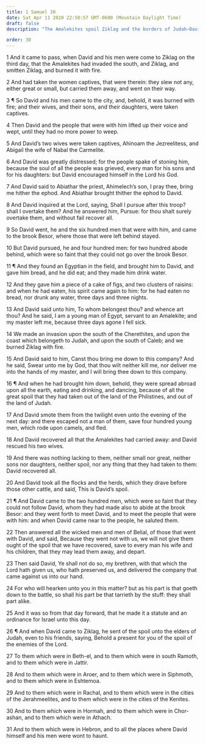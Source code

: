 ```yaml
---
title: 1 Samuel 30
date: Sat Apr 11 2020 22:50:57 GMT-0600 (Mountain Daylight Time)
draft: false
description: "The Amalekites spoil Ziklag and the borders of Judah—David smites Amalek and regains and divides the spoil."

order: 30
---
```

    
1 And it came to pass, when David and his men were come to Ziklag on the third day, that the Amalekites had invaded the south, and Ziklag, and smitten Ziklag, and burned it with fire.

2 And had taken the women captives, that were therein: they slew not any, either great or small, but carried them away, and went on their way.

3 ¶ So David and his men came to the city, and, behold, it was burned with fire; and their wives, and their sons, and their daughters, were taken captives.

4 Then David and the people that were with him lifted up their voice and wept, until they had no more power to weep.

5 And David’s two wives were taken captives, Ahinoam the Jezreelitess, and Abigail the wife of Nabal the Carmelite.

6 And David was greatly distressed; for the people spake of stoning him, because the soul of all the people was grieved, every man for his sons and for his daughters: but David encouraged himself in the Lord his God.

7 And David said to Abiathar the priest, Ahimelech’s son, I pray thee, bring me hither the ephod. And Abiathar brought thither the ephod to David.

8 And David inquired at the Lord, saying, Shall I pursue after this troop? shall I overtake them? And he answered him, Pursue: for thou shalt surely overtake them, and without fail recover all.

9 So David went, he and the six hundred men that were with him, and came to the brook Besor, where those that were left behind stayed.

10 But David pursued, he and four hundred men: for two hundred abode behind, which were so faint that they could not go over the brook Besor.

11 ¶ And they found an Egyptian in the field, and brought him to David, and gave him bread, and he did eat; and they made him drink water.

12 And they gave him a piece of a cake of figs, and two clusters of raisins: and when he had eaten, his spirit came again to him: for he had eaten no bread, nor drunk any water, three days and three nights.

13 And David said unto him, To whom belongest thou? and whence art thou? And he said, I am a young man of Egypt, servant to an Amalekite; and my master left me, because three days agone I fell sick.

14 We made an invasion upon the south of the Cherethites, and upon the coast which belongeth to Judah, and upon the south of Caleb; and we burned Ziklag with fire.

15 And David said to him, Canst thou bring me down to this company? And he said, Swear unto me by God, that thou wilt neither kill me, nor deliver me into the hands of my master, and I will bring thee down to this company.

16 ¶ And when he had brought him down, behold, they were spread abroad upon all the earth, eating and drinking, and dancing, because of all the great spoil that they had taken out of the land of the Philistines, and out of the land of Judah.

17 And David smote them from the twilight even unto the evening of the next day: and there escaped not a man of them, save four hundred young men, which rode upon camels, and fled.

18 And David recovered all that the Amalekites had carried away: and David rescued his two wives.

19 And there was nothing lacking to them, neither small nor great, neither sons nor daughters, neither spoil, nor any thing that they had taken to them: David recovered all.

20 And David took all the flocks and the herds, which they drave before those other cattle, and said, This is David’s spoil.

21 ¶ And David came to the two hundred men, which were so faint that they could not follow David, whom they had made also to abide at the brook Besor: and they went forth to meet David, and to meet the people that were with him: and when David came near to the people, he saluted them.

22 Then answered all the wicked men and men of Belial, of those that went with David, and said, Because they went not with us, we will not give them ought of the spoil that we have recovered, save to every man his wife and his children, that they may lead them away, and depart.

23 Then said David, Ye shall not do so, my brethren, with that which the Lord hath given us, who hath preserved us, and delivered the company that came against us into our hand.

24 For who will hearken unto you in this matter? but as his part is that goeth down to the battle, so shall his part be that tarrieth by the stuff: they shall part alike.

25 And it was so from that day forward, that he made it a statute and an ordinance for Israel unto this day.

26 ¶ And when David came to Ziklag, he sent of the spoil unto the elders of Judah, even to his friends, saying, Behold a present for you of the spoil of the enemies of the Lord.

27 To them which were in Beth-el, and to them which were in south Ramoth, and to them which were in Jattir.

28 And to them which were in Aroer, and to them which were in Siphmoth, and to them which were in Eshtemoa.

29 And to them which were in Rachal, and to them which were in the cities of the Jerahmeelites, and to them which were in the cities of the Kenites.

30 And to them which were in Hormah, and to them which were in Chor-ashan, and to them which were in Athach.

31 And to them which were in Hebron, and to all the places where David himself and his men were wont to haunt.
